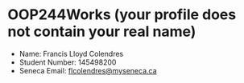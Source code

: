 # OOP244Works (your profile does not contain your real name)
 - Name: Francis Lloyd Colendres
 - Student Number: 145498200
 - Seneca Email: flcolendres@myseneca.ca

